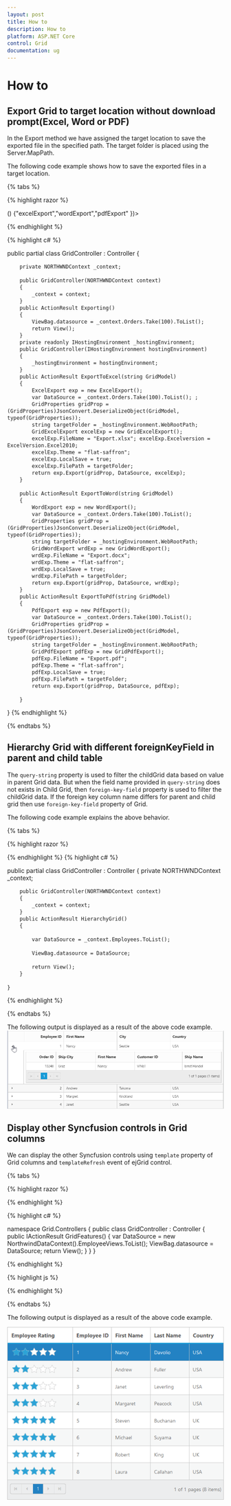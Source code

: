 ```yaml
---
layout: post
title: How to
description: How to
platform: ASP.NET Core
control: Grid
documentation: ug
---
```

# How to

## Export Grid to target location without download prompt(Excel, Word or PDF)

In the Export method we have assigned the target location to save the exported file in the specified path. The target folder is placed using the Server.MapPath.

The following code example shows how to save the exported files in a target location.

{% tabs %}

{% highlight razor %}

<ej-grid id="FlatGrid" datasource="ViewBag.datasource" allow-paging="true" allow-text-wrap="false" allow-scrolling="true">
    <e-toolbar-settings show-toolbar="true" toolbar-items=@(new List<string>() {"excelExport","wordExport","pdfExport" })>
    </e-toolbar-settings>   
    <e-columns>
        <e-column field="OrderID" header-text="OrderID" width="70" text-align="Left"></e-column>
        <e-column field="CustomerID" header-text="CustomerID" width="70" text-align="Left"></e-column>
        <e-column field="EmployeeID" header-text="EmployeeID" text-align="Left" width="70"></e-column>
        <e-column field="Freight" header-text="Freight" width="70"></e-column>
        <e-column field="ShipCity" header-text="Shipcity" text-align=Left width="70"></e-column>        
    </e-columns>
</ej-grid>

{% endhighlight  %}

{% highlight c# %}

public partial class GridController : Controller
    {

        private NORTHWNDContext _context;

        public GridController(NORTHWNDContext context)
        {
            _context = context;
        }
        public ActionResult Exporting()
        {
            ViewBag.datasource = _context.Orders.Take(100).ToList();
            return View();
        }
        private readonly IHostingEnvironment _hostingEnvironment;
        public GridController(IHostingEnvironment hostingEnvironment)
        {
            _hostingEnvironment = hostingEnvironment;
        }
        public ActionResult ExportToExcel(string GridModel)
        {
            ExcelExport exp = new ExcelExport();
            var DataSource = _context.Orders.Take(100).ToList(); ;
            GridProperties gridProp = (GridProperties)JsonConvert.DeserializeObject(GridModel, typeof(GridProperties));
            string targetFolder = _hostingEnvironment.WebRootPath;
            GridExcelExport excelExp = new GridExcelExport();
            excelExp.FileName = "Export.xlsx"; excelExp.Excelversion = ExcelVersion.Excel2010;
            excelExp.Theme = "flat-saffron";
            excelExp.LocalSave = true;
            excelExp.FilePath = targetFolder;
            return exp.Export(gridProp, DataSource, excelExp);
        }

        public ActionResult ExportToWord(string GridModel)
        {
            WordExport exp = new WordExport();
            var DataSource = _context.Orders.Take(100).ToList();
            GridProperties gridProp = (GridProperties)JsonConvert.DeserializeObject(GridModel, typeof(GridProperties));
            string targetFolder = _hostingEnvironment.WebRootPath;
            GridWordExport wrdExp = new GridWordExport();
            wrdExp.FileName = "Export.docx";
            wrdExp.Theme = "flat-saffron";
            wrdExp.LocalSave = true;
            wrdExp.FilePath = targetFolder;
            return exp.Export(gridProp, DataSource, wrdExp);
        }
        public ActionResult ExportToPdf(string GridModel)
        {
            PdfExport exp = new PdfExport();
            var DataSource = _context.Orders.Take(100).ToList();
            GridProperties gridProp = (GridProperties)JsonConvert.DeserializeObject(GridModel, typeof(GridProperties));
            string targetFolder = _hostingEnvironment.WebRootPath;
            GridPdfExport pdfExp = new GridPdfExport();
            pdfExp.FileName = "Export.pdf";
            pdfExp.Theme = "flat-saffron";
            pdfExp.LocalSave = true;
            pdfExp.FilePath = targetFolder;
            return exp.Export(gridProp, DataSource, pdfExp);

        }
   }
{% endhighlight  %}

{% endtabs %} 

## Hierarchy Grid with different foreignKeyField in parent and child table

The `query-string` property is used to filter the childGrid data based on value in parent Grid data. But when the field name provided in `query-string` does not exists in Child Grid, then `foreign-key-field` property is used to filter the childGrid data. If the foreign key column name differs for parent and child grid then use `foreign-key-field` property of Grid.

The following code example explains the above behavior.

{% tabs %}

{% highlight razor %}

<ej-grid id="HierarchyGrid" datasource="ViewBag.datasource" allow-paging="true">
    <e-columns>
        <e-column field="EmployeeID" header-text="Employee ID" text-align="Right" width="85"></e-column>
        <e-column field="FirstName" header-text="First Name" width="100"></e-column>
        <e-column field="City" width="100"></e-column>
        <e-column field="Country" width="100"></e-column>
    </e-columns>
    <ej-grid query-string="FirstName" foreign-key-field="CustomerName" allow-paging="true">
        <e-datamanager url="http://js.syncfusion.com/demos/ejServices/Wcf/Northwind.svc/Orders"></e-datamanager>
        <e-page-settings page-size="5"></e-page-settings>
        <e-columns>
            <e-column field="OrderID" header-text="Order ID" text-align="Right" width="75"></e-column>
            <e-column field="ShipCity" header-text="Ship City" width="100"></e-column>
            <e-column field="CustomerName" header-text="First Name" width="120"></e-column>
            <e-column field="CustomerID" header-text="Customer ID" width="120"></e-column>
            <e-column field="ShipName" header-text="Ship Name" width="100"></e-column>
        </e-columns>
    </ej-grid>
</ej-grid>

{% endhighlight  %}
{% highlight c# %}

public partial class GridController : Controller
    {
        private NORTHWNDContext _context;

        public GridController(NORTHWNDContext context)
        {
            _context = context;
        }
        public ActionResult HierarchyGrid()
        {
            
            var DataSource = _context.Employees.ToList();

            ViewBag.datasource = DataSource;

            return View();
        }

    }

{% endhighlight  %}

{% endtabs %} 

The following output is displayed as a result of the above code example.
![](Hierarchy-Grid_images/Hierarchy-Grid_images2.png)


## Display other Syncfusion controls in Grid columns

We can display the other Syncfusion controls using `template` property of Grid columns and `templateRefresh` event of ejGrid control.

{% tabs %}

{% highlight razor %}

 <ej-grid id="FlatGrid" allow-paging="true" template-refresh="template" datasource="ViewBag.datasource" >
    <e-columns>
        <e-column header-text="Employee details" template="#columnTemplate" width="150"></e-column>
        <e-column field="EmployeeID" header-text="Employee ID" width="90"></e-column>
        <e-column field="FirstName" header-text="First Name" width="90"></e-column>
        <e-column field="LastName" header-text="Last Name" width="90"></e-column>
        <e-column field="Country" header-text="Country" width="80"></e-column>
    </e-columns>
</ej-grid>
  
{% endhighlight  %}

{% highlight c# %}

   namespace Grid.Controllers
   {
     public class GridController : Controller
     {
        public IActionResult GridFeatures()
        {
            var DataSource = new NorthwindDataContext().EmployeeViews.ToList();
            ViewBag.datasource = DataSource;
            return View();
        }
     }
   }
   
{% endhighlight  %}

{% highlight js %}

<script type="text/x-jsrender" id="columnTemplate">
    {{if EmployeeID<3}}

    <input type="text" class="rating" value="3" />

    {{else EmployeeID>2 && EmployeeID<5}}

    <input type="text" class="rating" value="3" />

    {{else EmployeeID>4}}

    <input type="text" class="rating" value="5" />

    {{/if}}
</script>

<script type="text/javascript">
    function template(args) {
        $(args.cell).find(".rating").ejRating({ allowReset: false });
    }
</script>
   
{% endhighlight  %}

{% endtabs %} 

The following output is displayed as a result of the above code example.

![](Display-Other-controls/Display_Other_controls_img1.png)